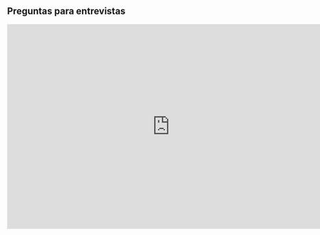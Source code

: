 ## Preguntas para entrevistas

<iframe src="https://docs.google.com/presentation/d/e/2PACX-1vTsadZ53UF9jaCdBq92gTT1uxrfr_hoEaIKMEJ8kKPqlCzF4AuTz3cgZn4JCEKJbeItvh0T0lu9Plad/embed?start=false&loop=false&delayms=60000" frameborder="0" width="760" height="478" allowfullscreen="true" mozallowfullscreen="true" webkitallowfullscreen="true"></iframe>
